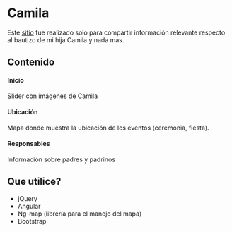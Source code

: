 # Camila
Este [sitio](http://jpablom.github.io/camila) fue realizado solo para compartir información relevante respecto al bautizo de mi hija Camila y nada mas.

Contenido
---------

#### Inicio
Slider con imágenes de Camila

#### Ubicación
Mapa donde muestra la ubicación de los eventos (ceremonia, fiesta).

#### Responsables
Información sobre padres y padrinos

Que utilice?
------------

* jQuery
* Angular
* Ng-map (librería para el manejo del mapa)
* Bootstrap
